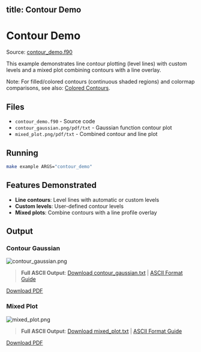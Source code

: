 title: Contour Demo
---

# Contour Demo

Source: [contour_demo.f90](../../sourcefile/contour_demo.f90.html)

This example demonstrates line contour plotting (level lines) with custom levels and a mixed plot combining contours with a line overlay.

Note: For filled/colored contours (continuous shaded regions) and colormap comparisons, see also: [Colored Contours](./colored_contours.html).

## Files

- `contour_demo.f90` - Source code
- `contour_gaussian.png/pdf/txt` - Gaussian function contour plot
- `mixed_plot.png/pdf/txt` - Combined contour and line plot

## Running

```bash
make example ARGS="contour_demo"
```

## Features Demonstrated

- **Line contours**: Level lines with automatic or custom levels
- **Custom levels**: User-defined contour levels
- **Mixed plots**: Combine contours with a line profile overlay

## Output

### Contour Gaussian

![contour_gaussian.png](../../media/examples/contour_demo/contour_gaussian.png)

<!-- ASCII preview removed to keep pages concise; full ASCII linked below. -->

> **Full ASCII Output**: [Download contour_gaussian.txt](../../media/examples/contour_demo/contour_gaussian.txt) | [ASCII Format Guide](../ascii_output_format.md)

[Download PDF](../../media/examples/contour_demo/contour_gaussian.pdf)

### Mixed Plot

![mixed_plot.png](../../media/examples/contour_demo/mixed_plot.png)

<!-- ASCII preview removed to keep pages concise; full ASCII linked below. -->

> **Full ASCII Output**: [Download mixed_plot.txt](../../media/examples/contour_demo/mixed_plot.txt) | [ASCII Format Guide](../ascii_output_format.md)

[Download PDF](../../media/examples/contour_demo/mixed_plot.pdf)
